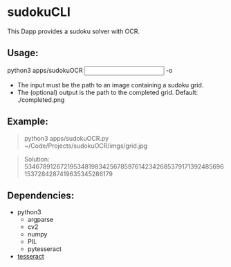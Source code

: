 # sudokuCLI

This Dapp provides a sudoku solver with OCR.

## Usage:
python3 apps/sudokuOCR <input> -o <output>
* The input must be the path to an image containing a sudoku grid.
* The (optional) output is the path to the completed grid.
  Default: ./completed.png

## Example:

> python3 apps/sudokuOCR.py ~/Code/Projects/sudokuOCR/imgs/grid.jpg

> Solution: 534678912672195348198342567859761423426853791713924856961537284287419635345286179

## Dependencies:
* python3
	* argparse
	* cv2
	* numpy
	* PIL
	* pytesseract
* [tesseract](https://github.com/tesseract-ocr/tesseract)
